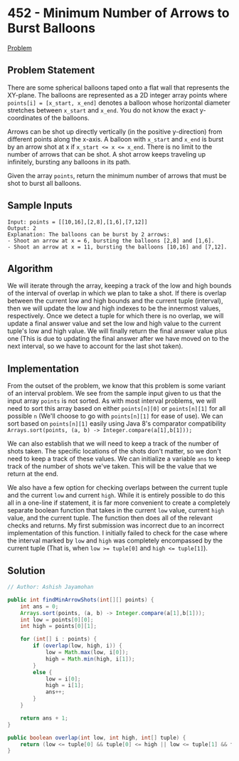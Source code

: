 # 452 - Minimum Number of Arrows to Burst Balloons
[Problem](https://leetcode.com/problems/minimum-number-of-arrows-to-burst-balloons/description/)

## Problem Statement
There are some spherical balloons taped onto a flat wall that represents the XY-plane. The balloons are represented as a 2D integer array points where `points[i] = [x_start, x_end]` denotes a balloon whose horizontal diameter stretches between `x_start` and `x_end`. You do not know the exact y-coordinates of the balloons.

Arrows can be shot up directly vertically (in the positive y-direction) from different points along the x-axis. A balloon with `x_start` and `x_end` is burst by an arrow shot at x if `x_start <= x <= x_end`. There is no limit to the number of arrows that can be shot. A shot arrow keeps traveling up infinitely, bursting any balloons in its path.

Given the array `points`, return the minimum number of arrows that must be shot to burst all balloons.

## Sample Inputs
```
Input: points = [[10,16],[2,8],[1,6],[7,12]]
Output: 2
Explanation: The balloons can be burst by 2 arrows:
- Shoot an arrow at x = 6, bursting the balloons [2,8] and [1,6].
- Shoot an arrow at x = 11, bursting the balloons [10,16] and [7,12].
```

## Algorithm
We will iterate through the array, keeping a track of the low and high bounds of the interval of overlap in which we plan to take a shot. If there is overlap between the current low and high bounds and the current tuple (interval), then we will update the low and high indexes to be the innermost values, respectively. Once we detect a tuple for which there is no overlap, we will update a final answer value and set the low and high value to the current tuple's low and high value. We will finally return the final answer value plus one (This is due to updating the final answer after we have moved on to the next interval, so we have to account for the last shot taken).

## Implementation
From the outset of the problem, we know that this problem is some variant of an interval problem. We see from the sample input given to us that the input array `points` is not sorted. As with most interval problems, we will need to sort this array based on either `points[n][0]` or `points[n][1]` for all possible `n` (We'll choose to go with `points[n][1]` for ease of use). We can sort based on `points[n][1]` easily using Java 8's comparator compatibility `Arrays.sort(points, (a, b) -> Integer.compare(a[1],b[1]));`

We can also establish that we will need to keep a track of the number of shots taken. The specific locations of the shots don't matter, so we don't need to keep a track of these values. We can initialize a variable `ans` to keep track of the number of shots we've taken. This will be the value that we return at the end.

We also have a few option for checking overlaps between the current tuple and the current `low` and current `high`. While it is entirely possible to do this all in a one-line if statement, it is far more convenient to create a completely separate boolean function that takes in the current `low` value, current `high` value, and the current tuple. The function then does all of the relevant checks and returns. My first submission was incorrect due to an incorrect implementation of this function. I initially failed to check for the case where the interval marked by `low` and `high` was completely encompassed by the current tuple (That is, when `low >= tuple[0]` and `high <= tuple[1]`).

## Solution
```java
// Author: Ashish Jayamohan

public int findMinArrowShots(int[][] points) {
    int ans = 0;
    Arrays.sort(points, (a, b) -> Integer.compare(a[1],b[1]));
    int low = points[0][0];
    int high = points[0][1];

    for (int[] i : points) {
        if (overlap(low, high, i)) {
            low = Math.max(low, i[0]);
            high = Math.min(high, i[1]);
        }
        else {
            low = i[0];
            high = i[1];
            ans++;
        }
    }

    return ans + 1;
}

public boolean overlap(int low, int high, int[] tuple) {
    return (low <= tuple[0] && tuple[0] <= high || low <= tuple[1] && tuple[1] <= high || low >= tuple[0] && high <= tuple[1]);
}
```